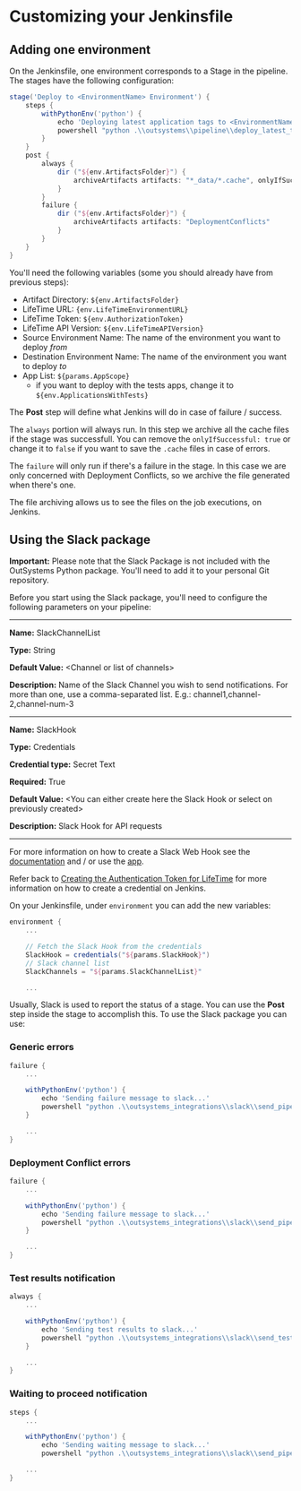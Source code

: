 # Customizing your Jenkinsfile

## Adding one environment

On the Jenkinsfile, one environment corresponds to a Stage in the pipeline. The stages have the following configuration:

~~~~~groovy
stage('Deploy to <EnvironmentName> Environment') {
    steps {
        withPythonEnv('python') {
            echo 'Deploying latest application tags to <EnvironmentName>...'
            powershell "python .\\outsystems\\pipeline\\deploy_latest_tags_to_target_env.py --artifacts \"${env.ArtifactsFolder}\" --lt_url ${env.LifeTimeEnvironmentURL} --lt_token ${env.AuthorizationToken} --lt_api_version ${env.LifeTimeAPIVersion} --source_env \"<SRC_ENV_NAME_PARAM>\" --destination_env \"<DEST_ENV_NAME_PARAM>\" --app_list \"${params.AppScope}\""
        }
    }
    post {
        always {
            dir ("${env.ArtifactsFolder}") {
                archiveArtifacts artifacts: "*_data/*.cache", onlyIfSuccessful: true
            }
        }
        failure {
            dir ("${env.ArtifactsFolder}") {
                archiveArtifacts artifacts: "DeploymentConflicts"
            }
        }
    }
}
~~~~~

You'll need the following variables (some you should already have from previous steps):

* Artifact Directory: `${env.ArtifactsFolder}`
* LifeTime URL: `{env.LifeTimeEnvironmentURL}`
* LifeTime Token: `${env.AuthorizationToken}`
* LifeTime API Version: `${env.LifeTimeAPIVersion}`
* Source Environment Name: The name of the environment you want to deploy *from*
* Destination Environment Name: The name of the environment you want to deploy *to*
* App List: `${params.AppScope}`
  * if you want to deploy with the tests apps, change it to `${env.ApplicationsWithTests}`

The **Post** step will define what Jenkins will do in case of failure / success.

The `always` portion will always run. In this step we archive all the cache files if the stage was successfull. You can remove the `onlyIfSuccessful: true` or change it to `false` if you want to save the `.cache` files in case of errors.

The `failure` will only run if there's a failure in the stage. In this case we are only concerned with Deployment Conflicts, so we archive the file generated when there's one.

The file archiving allows us to see the files on the job executions, on Jenkins.

## Using the Slack package

**Important:** Please note that the Slack Package is not included with the OutSystems Python package. You'll need to add it to your personal Git repository.

Before you start using the Slack package, you'll need to configure the following parameters on your pipeline:

----------
**Name:** SlackChannelList

**Type:** String

**Default Value:** \<Channel or list of channels>

**Description:** Name of the Slack Channel you wish to send notifications. For more than one, use a comma-separated list. E.g.: channel1,channel-2,channel-num-3

----------

**Name:** SlackHook

**Type:** Credentials

**Credential type:** Secret Text

**Required:** True

**Default Value:** \<You can either create here the Slack Hook or select on previously created>

**Description:** Slack Hook for API requests

----------

For more information on how to create a Slack Web Hook see the [documentation](https://api.slack.com/incoming-webhooks) and / or use the [app](https://outsystems.slack.com/apps/A0F7XDUAZ-incoming-webhooks?next_id=0).

Refer back to [Creating the Authentication Token for LifeTime](Setting-up-Jenkins-pipeline#creating-the-authentication-token-for-lifetime) for more information on how to create a credential on Jenkins.

On your Jenkinsfile, under `environment` you can add the new variables:

~~~~groovy
environment {
    ...

    // Fetch the Slack Hook from the credentials
    SlackHook = credentials("${params.SlackHook}")
    // Slack channel list
    SlackChannels = "${params.SlackChannelList}"

    ...
~~~~

Usually, Slack is used to report the status of a stage. You can use the **Post** step inside the stage to accomplish this. To use the Slack package you can use:

### Generic errors

~~~~groovy
failure {
    ...

    withPythonEnv('python') {
        echo 'Sending failure message to slack...'
        powershell "python .\\outsystems_integrations\\slack\\send_pipeline_status_to_slack.py --artifacts \"${env.ArtifactsFolder}\" --slack_hook ${env.SlackHook} --slack_channel \"${env.SlackChannels}\" --pipeline jenkins --status false --title \"*Pipeline Error: ${env.JOB_NAME}*\" --message \"<message>\""
    }

    ...
}
~~~~

### Deployment Conflict errors

~~~~groovy
failure {
    ...

    withPythonEnv('python') {
        echo 'Sending failure message to slack...'
        powershell "python .\\outsystems_integrations\\slack\\send_pipeline_status_to_slack.py --artifacts \"${env.ArtifactsFolder}\" --slack_hook ${env.SlackHook} --error_in_file DeploymentConflicts --slack_channel \"${env.SlackChannels}\" --pipeline jenkins --status false --title \"*Pipeline Error: ${env.JOB_NAME}*\" --message \"Failed trying to deploys apps from *<SRC ENV>* to *<DEST ENV>*.\""
    }

    ...
}
~~~~

### Test results notification

~~~~groovy
always {
    ...

    withPythonEnv('python') {
        echo 'Sending test results to slack...'
        powershell "python .\\outsystems_integrations\\slack\\send_test_results_to_slack.py --artifacts \"${env.ArtifactsFolder}\" --slack_hook ${env.SlackHook} --slack_channel \"${env.SlackChannels}\" --pipeline jenkins --job_name \"${env.JOB_NAME}\" --job_dashboard_url ${env.RUN_DISPLAY_URL}"
    }

    ...
}
~~~~

### Waiting to proceed notification

~~~~groovy
steps {
    ...

    withPythonEnv('python') {
        echo 'Sending waiting message to slack...'
        powershell "python .\\outsystems_integrations\\slack\\send_pipeline_status_to_slack.py --artifacts \"${env.ArtifactsFolder}\" --slack_hook ${env.SlackHook} --slack_channel \"${env.SlackChannels}\" --pipeline jenkins --status true --title \"*Pipeline Waiting: ${env.JOB_NAME}*\" --message \"Pipeline needs your input to progress to *<ENVIRONMENT NAME>*.\n\nGo here to confirm: ${env.RUN_DISPLAY_URL}\""

    ...
}
~~~~